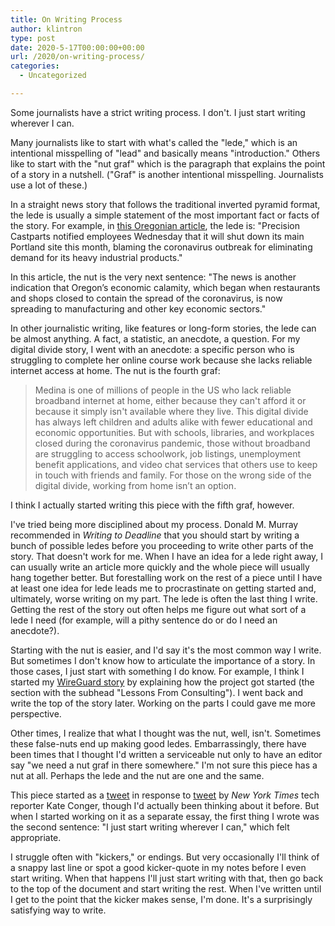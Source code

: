 ```yaml
---
title: On Writing Process
author: klintron
type: post
date: 2020-5-17T00:00:00+00:00
url: /2020/on-writing-process/
categories:
  - Uncategorized

---
```


Some journalists have a strict writing process. I don't. I just start writing wherever I can.

Many journalists like to start with what's called the "lede," which is an intentional misspelling of "lead" and basically means "introduction." Others like to start with the "nut graf" which is the paragraph that explains the point of a story in a nutshell. ("Graf" is another intentional misspelling. Journalists use a lot of these.)

In a straight news story that follows the traditional inverted pyramid format, the lede is usually a simple statement of the most important fact or facts of the story. For example, in [this Oregonian article](https://www.oregonlive.com/business/2020/04/precision-castparts-will-shut-its-main-portland-site-coronavirus-latest-blow-to-oregons-economy.html), the lede is: "Precision Castparts notified employees Wednesday that it will shut down its main Portland site this month, blaming the coronavirus outbreak for eliminating demand for its heavy industrial products." 

In this article, the nut is the very next sentence: "The news is another indication that Oregon’s economic calamity, which began when restaurants and shops closed to contain the spread of the coronavirus, is now spreading to manufacturing and other key economic sectors."

In other journalistic writing, like features or long-form stories, the lede can be almost anything. A fact, a statistic, an anecdote, a question. For my digital divide story, I went with an anecdote: a specific person who is struggling to complete her online course work because she lacks reliable internet access at home. The nut is the fourth graf:

>Medina is one of millions of people in the US who lack reliable broadband internet at home, either because they can't afford it or because it simply isn't available where they live. This digital divide has always left children and adults alike with fewer educational and economic opportunities. But with schools, libraries, and workplaces closed during the coronavirus pandemic, those without broadband are struggling to access schoolwork, job listings, unemployment benefit applications, and video chat services that others use to keep in touch with friends and family. For those on the wrong side of the digital divide, working from home isn’t an option.

I think I actually started writing this piece with the fifth graf, however.

I've tried being more disciplined about my process. Donald M. Murray recommended in *Writing to Deadline* that you should start by writing a bunch of possible ledes before you proceeding to write other parts of the story. That doesn't work for me. When I have an idea for a lede right away, I can usually write an article more quickly and the whole piece will usually hang together better. But forestalling work on the rest of a piece until I have at least one idea for lede leads me to procrastinate on getting started and, ultimately, worse writing on my part. The lede is often the last thing I write. Getting the rest of the story out often helps me figure out what sort of a lede I need (for example, will a pithy sentence do or do I need an anecdote?).

Starting with the nut is easier, and I'd say it's the most common way I write. But sometimes I don't know how to articulate the importance of a story. In those cases, I just start with something I do know. For example, I think I started my [WireGuard story](https://www.wired.com/story/wireguard-gives-linux-faster-secure-vpn/) by explaining how the project got started (the section with the subhead "Lessons From Consulting"). I went back and write the top of the story later. Working on the parts I could gave me more perspective.

Other times, I realize that what I thought was the nut, well, isn't. Sometimes these false-nuts end up making good ledes. Embarrassingly, there have been times that I thought I'd written a serviceable nut only to have an editor say "we need a nut graf in there somewhere." I'm not sure this piece has a nut at all. Perhaps the lede and the nut are one and the same.

This piece started as a [tweet](https://twitter.com/klintron/status/1246219169781043200) in response to  [tweet](https://twitter.com/kateconger/status/1246209778340122624) by _New York Times_ tech reporter Kate Conger, though I'd actually been thinking about it before. But when I started working on it as a separate essay, the first thing I wrote was the second sentence: "I just start writing wherever I can," which felt appropriate.

I struggle often with "kickers," or endings. But very occasionally I'll think of a snappy last line or spot a good kicker-quote in my notes before I  even start writing. When that happens I'll just start writing with that, then go back to the top of the document and start writing the rest. When I've written until I get to the point that the kicker makes sense, I'm done. It's a surprisingly satisfying way to write.